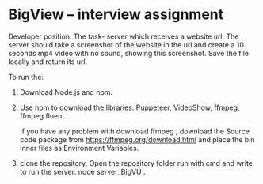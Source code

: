 # BigView – interview assignment 
Developer position:
The task- server which receives a website url. The server should take a screenshot of the website in the url and create a 10 seconds mp4 video with no sound, 
showing this screenshot. Save the file locally and return its url.

To run the:

1. Download Node.js and npm.

2. Use npm to download the libraries:
   Puppeteer, VideoShow, ffmpeg, ffmpeg fluent.
   
   If you have any problem with download ffmpeg , download the Source code package from https://ffmpeg.org/download.html and place the bin inner files as Environment Variables. 

3. clone the repository, Open the repository folder run with cmd and write to run the server: node server_BigVU . 

